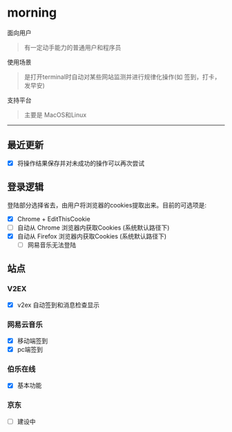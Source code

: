 # morning 
面向用户
> 有一定动手能力的普通用户和程序员  

使用场景
> 是打开terminal时自动对某些网站监测并进行规律化操作(如 签到，打卡，发早安)

支持平台
> 主要是 MacOS和Linux

---
## 最近更新
* [x] 将操作结果保存并对未成功的操作可以再次尝试

## 登录逻辑
登陆部分选择省去，由用户将浏览器的cookies提取出来。目前的可选项是:

* [x] Chrome + EditThisCookie
* [ ] 自动从 Chrome 浏览器内获取Cookies (系统默认路径下)
* [x] 自动从 Firefox 浏览器内获取Cookies (系统默认路径下)
    * [ ] 网易音乐无法登陆

## 站点

### V2EX
* [x] v2ex 自动签到和消息检查显示

### 网易云音乐
* [x] 移动端签到
* [x] pc端签到

### 伯乐在线
* [x] 基本功能

### 京东
* [ ] 建设中


